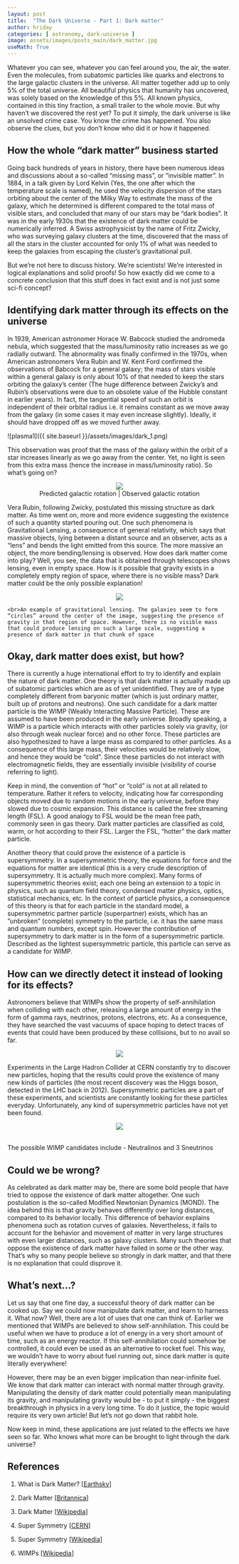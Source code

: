 ```yaml
---
layout: post
title:  "The Dark Universe - Part 1: Dark matter"
author: hriday
categories: [ astronomy, dark-universe ]
image: assets/images/posts_main/dark_matter.jpg
useMath: True
---
```



Whatever you can see, whatever you can feel around you, the air, the water. Even the molecules, from subatomic particles like quarks and electrons to the large galactic clusters in the universe. All matter together add up to only 5% of the total universe. All beautiful physics that humanity has uncovered, was solely based on the knowledge of this 5%. All known physics, contained in this tiny fraction, a small trailer to the whole movie. But why haven’t we discovered the rest yet? To put it simply, the dark universe is like an unsolved crime case. You know the crime has happened. You also observe the clues, but you don’t know who did it or how it happened.

## How the whole “dark matter” business started

Going back hundreds of years in history, there have been numerous ideas and discussions about a so-called “missing mass”, or “invisible matter”. In 1884, in a talk given by Lord Kelvin (Yes, the one after which the temperature scale is named), he used the velocity dispersion of the stars orbiting about the center of the Milky Way to estimate the mass of the galaxy, which he determined is different compared to the total mass of visible stars, and concluded that many of our stars may be “dark bodies”. It was in the early 1930s that the existence of dark matter could be numerically inferred. A Swiss astrophysicist by the name of Fritz Zwicky, who was surveying galaxy clusters at the time, discovered that the mass of all the stars in the cluster accounted for only 1% of what was needed to keep the galaxies from escaping the cluster’s gravitational pull.

But we’re not here to discuss history. We’re scientists! We’re interested in logical explanations and solid proofs! So how exactly did we come to a concrete conclusion that this stuff does in fact exist and is not just some sci-fi concept? 

## Identifying dark matter through its effects on the universe

In 1939, American astronomer Horace W. Babcock studied the andromeda nebula, which suggested that the mass/luminosity ratio increases as we go radially outward. The abnormality was finally confirmed in the 1970s, when American astronomers Vera Rubin and W. Kent Ford confirmed the observations of Babcock for a general galaxy; the mass of stars visible within a general galaxy is only about 10% of that needed to keep the stars orbiting the galaxy’s center (The huge difference between Zwicky’s and Rubin’s observations were due to an obsolete value of the Hubble constant in earlier years). In fact, the tangential speed of such an orbit is independent of their orbital radius i.e. it remains constant as we move away from the galaxy (in some cases it may even increase slightly). Ideally, it should have dropped off as we moved further away.

![plasma1]({{ site.baseurl }}/assets/images/dark_1.png)

This observation was proof that the mass of the galaxy within the orbit of a star increases linearly as we go away from the center. Yet, no light is seen from this extra mass (hence the increase in mass/luminosity ratio). So what’s going on?

<p align="center">
  <img src="{{ site.baseurl }}/assets/images/dark1.gif" />
    <br>Predicted galactic rotation | Observed galactic rotation
</p>



Vera Rubin, following Zwicky, postulated this missing structure as dark matter. As time went on, more and more evidence suggesting the existence of such a quantity started pouring out. One such phenomena is Gravitational Lensing, a consequence of general relativity, which says that massive objects, lying between a distant source and an observer, acts as a “lens” and bends the light emitted from this source. The more massive an object, the more bending/lensing is observed. How does dark matter come into play? Well, you see, the data that is obtained through telescopes shows lensing, even in empty space. How is it possible that gravity exists in a completely empty region of space, where there is no visible mass? Dark matter could be the only possible explanation!


<p align="center">
  <img src="{{ site.baseurl }}/assets/images/dark_2.png" />
 
    <br>An example of gravitational lensing. The galaxies seem to form “circles” around the center of the image, suggesting the presence of gravity in that region of space. However, there is no visible mass that could produce lensing on such a large scale, suggesting a presence of dark matter in that chunk of space

</p>



## Okay, dark matter does exist, but how?

There is currently a huge international effort to try to identify and explain the nature of dark matter. One theory is that dark matter is actually made up of subatomic particles which are as of yet unidentified. They are of a type completely different from baryonic matter (which is just ordinary matter, built up of protons and neutrons). One such candidate for a dark matter particle is the WIMP (Weakly Interacting Massive Particle). These are assumed to have been produced in the early universe. Broadly speaking, a WIMP is a particle which interacts with other particles solely via gravity, (or also through weak nuclear force) and no other force. These particles are also hypothesized to have a large mass as compared to other particles. As a consequence of this large mass, their velocities would be relatively slow, and hence they would be “cold”. Since these particles do not interact with electromagnetic fields, they are essentially invisible (visibility of course referring to light).

Keep in mind, the convention of “hot” or “cold” is not at all related to temperature. Rather it refers to velocity, indicating how far corresponding objects moved due to random motions in the early universe, before they slowed due to cosmic expansion. This distance is called the free streaming length (FSL). A good analogy to FSL would be the mean free path, commonly seen in gas theory. Dark matter particles are classified as cold, warm, or hot according to their FSL. Larger the FSL, “hotter” the dark matter particle.

Another theory that could prove the existence of a particle is supersymmetry. In a supersymmetric theory, the equations for force and the equations for matter are identical (this is a very crude description of supersymmetry. It is actually much more complex). Many forms of supersymmetric theories exist; each one being an extension to a topic in physics, such as quantum field theory, condensed matter physics, optics, statistical mechanics, etc. In the context of particle physics, a consequence of this theory is that for each particle in the standard model, a supersymmetric partner particle (superpartner) exists, which has an ”unbroken” (complete) symmetry to the particle, i.e. it has the same mass and quantum numbers, except spin. However the contribution of supersymmetry to dark matter is in the form of a supersymmetric particle. Described as the lightest supersymmetric particle, this particle can serve as a candidate for WIMP.

## How can we directly detect it instead of looking for its effects?

Astronomers believe that WIMPs show the property of self-annihilation when colliding with each other, releasing a large amount of energy in the form of gamma rays, neutrinos, protons, electrons, etc. As a consequence, they have searched the vast vacuums of space hoping to detect traces of events that could have been produced by these collisions, but to no avail so far.

<p align="center">
  <img src="{{ site.baseurl }}/assets/images/dark_3.png" />
</p>


Experiments in the Large Hadron Collider at CERN constantly try to discover new particles, hoping that the results could prove the existence of many new kinds of particles (the most recent discovery was the Higgs boson, detected in the LHC back in 2012). Supersymmetric particles are a part of these experiments, and scientists are constantly looking for these particles everyday. Unfortunately, any kind of supersymmetric particles have not yet been found.


<p align="center">
  <img src="{{ site.baseurl }}/assets/images/dark_4.png" />

  <br>The possible WIMP candidates include - Neutralinos and 3 Sneutrinos
</p>


## Could we be wrong?

As celebrated as dark matter may be, there are some bold people that have tried to oppose the existence of dark matter altogether. One such postulation is the so-called Modified Newtonian Dynamics (MOND). The idea behind this is that gravity behaves differently over long distances, compared to its behavior locally. This difference of behavior explains phenomena such as rotation curves of galaxies. Nevertheless, it fails to account for the behavior and movement of matter in very large structures with even larger distances, such as galaxy clusters. Many such theories that oppose the existence of dark matter have failed in some or the other way. That’s why so many people believe so strongly in dark matter, and that there is no explanation that could disprove it.

## What’s next…?

Let us say that one fine day, a successful theory of dark matter can be cooked up. Say we could now manipulate dark matter, and learn to harness it. What now? Well, there are a lot of uses that one can think of. Earlier we mentioned that WIMPs are believed to show self-annihilation. This could be useful when we have to produce a lot of energy in a very short amount of time, such as an energy reactor. If this self-annihilation could somehow be controlled, it could even be used as an alternative to rocket fuel. This way, we wouldn’t have to worry about fuel running out, since dark matter is quite literally everywhere!

However, there may be an even bigger implication than near-infinite fuel. We know that dark matter can interact with normal matter through gravity. Manipulating the density of dark matter could potentially mean manipulating its gravity, and manipulating gravity would be - to put it simply - the biggest breakthrough in physics in a very long time. To do it justice, the topic would require its very own article! But let’s not go down that rabbit hole. 

Now keep in mind, these applications are just related to the effects we have seen so far. Who knows what more can be brought to light through the dark universe?



## References

1. What is  Dark Matter? [[Earthsky](https://earthsky.org/astronomy-essentials/definition-what-is-dark-matter/)]

2. Dark Matter [[Britannica](https://www.britannica.com/science/dark-matter)]


3. Dark Matter [[Wikipedia](https://en.m.wikipedia.org/wiki/Dark_matter)] 

4. Super Symmetry [[CERN](https://home.cern/science/physics/supersymmetry)]  

5. Super Symmetry [[Wikipedia](https://en.m.wikipedia.org/wiki/Supersymmetry)]  

6. WIMPs [[Wikipedia](https://en.m.wikipedia.org/wiki/Weakly_interacting_massive_particles)]  


